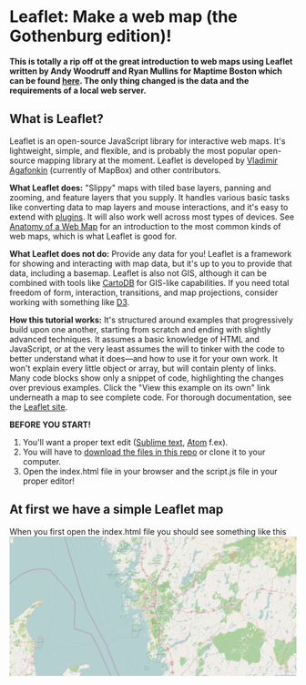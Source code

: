 # Leaflet: Make a web map (the Gothenburg edition)!

**This is totally a rip off ot the great introduction to web maps using Leaflet written by Andy Woodruff and Ryan Mullins for Maptime Boston which can be found [here](http://maptimeboston.github.io/leaflet-intro/). The only thing changed is the data and the requirements of a local web server.**

## What is Leaflet? 

Leaflet is an open-source JavaScript library for interactive web maps. It's lightweight, simple, and flexible, and is probably the most popular open-source mapping library at the moment. Leaflet is developed by [Vladimir Agafonkin](http://agafonkin.com/en/) (currently of MapBox) and other contributors.

**What Leaflet does:** "Slippy" maps with tiled base layers, panning and zooming, and feature layers that you supply. It handles various basic tasks like converting data to map layers and mouse interactions, and it's easy to extend with [plugins](http://leafletjs.com/plugins.html). It will also work well across most types of devices. See [Anatomy of a Web Map](http://maptime.io/anatomy-of-a-web-map/#0) for an introduction to the most common kinds of web maps, which is what Leaflet is good for.

**What Leaflet does not do:** Provide any data for you! Leaflet is a framework for showing and interacting with map data, but it's up to you to provide that data, including a basemap. Leaflet is also not GIS, although it can be combined with tools like [CartoDB](https://cartodb.com/) for GIS-like capabilities. If you need total freedom of form, interaction, transitions, and map projections, consider working with something like [D3](https://d3js.org/).

**How this tutorial works:** It's structured around examples that progressively build upon one another, starting from scratch and ending with slightly advanced techniques. It assumes a basic knowledge of HTML and JavaScript, or at the very least assumes the will to tinker with the code to better understand what it does—and how to use it for your own work. It won't explain every little object or array, but will contain plenty of links. Many code blocks show only a 
snippet of code, highlighting the changes over previous examples. Click the "View this example on its own" link underneath a map to see complete code. For thorough documentation, see the [Leaflet site](http://leafletjs.com/reference.html).

**BEFORE YOU START!**

1. You'll want a proper text edit ([Sublime text](http://www.sublimetext.com/), [Atom](https://atom.io/) f.ex).
2. You will have to [download the files in this repo](https://github.com/semone/leaflet-maptime-gbg/archive/master.zip) or clone it to your computer. 
3. Open the index.html file in your browser and the script.js file in your proper editor!


## At first we have a simple Leaflet map
When you first open the index.html file you should see something like this
![Map for step 1](images/step1.png)




